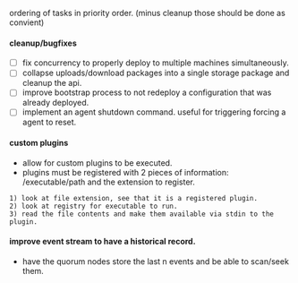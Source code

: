 ordering of tasks in priority order. (minus cleanup those should be done as convient)

#### cleanup/bugfixes
- [ ] fix concurrency to properly deploy to multiple machines simultaneously.
- [ ] collapse uploads/download packages into a single storage package and cleanup the api.
- [ ] improve bootstrap process to not redeploy a configuration that was already deployed.
- [ ] implement an agent shutdown command. useful for triggering forcing a agent to reset.

#### custom plugins
- allow for custom plugins to be executed.
- plugins must be registered with 2 pieces of information: /executable/path and the extension to register.
```
1) look at file extension, see that it is a registered plugin.
2) look at registry for executable to run.
3) read the file contents and make them available via stdin to the plugin.
```

#### improve event stream to have a historical record.
- have the quorum nodes store the last n events and be able to scan/seek them.
